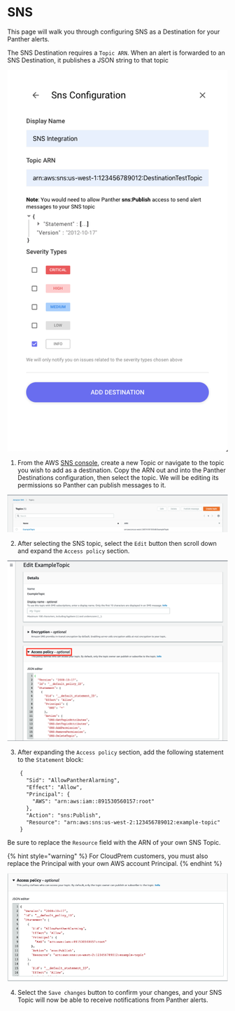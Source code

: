 # SNS

This page will walk you through configuring SNS as a Destination for your Panther alerts.

The SNS Destination requires a `Topic ARN`. When an alert is forwarded to an SNS Destination, it publishes a JSON string to that topic

![](../../.gitbook/assets/screen-shot-2019-10-31-at-5.21.18-pm.png)

1. From the AWS [SNS console](https://us-west-2.console.aws.amazon.com/sns/v3/home#/topics), create a new Topic or navigate to the topic you wish to add as a destination. Copy the ARN out and into the Panther Destinations configuration, then select the topic. We will be editing its permissions so Panther can publish messages to it.

![](../../.gitbook/assets/screen-shot-2019-11-01-at-1.05.55-pm.png)

2. After selecting the SNS topic, select the `Edit` button then scroll down and expand the `Access policy` section.

![](../../.gitbook/assets/screen-shot-2019-11-01-at-1.09.53-pm.png)

3. After expanding the `Access policy` section, add the following statement to the `Statement` block:

```text
    {
      "Sid": "AllowPantherAlarming",
      "Effect": "Allow",
      "Principal": {
        "AWS": "arn:aws:iam::891530560157:root"
      },
      "Action": "sns:Publish",
      "Resource": "arn:aws:sns:us-west-2:123456789012:example-topic"
    }
```

Be sure to replace the `Resource` field with the ARN of your own SNS Topic.

{% hint style="warning" %}
For CloudPrem customers, you must also replace the Principal with your own AWS account Principal.
{% endhint %}

![](../../.gitbook/assets/screen-shot-2019-11-01-at-1.23.30-pm.png)

4. Select the `Save changes` button to confirm your changes, and your SNS Topic will now be able to receive notifications from Panther alerts.
